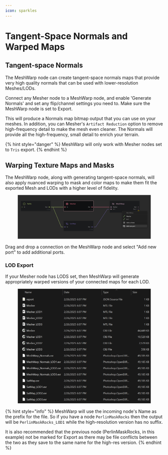```yaml
---
icon: sparkles
---
```


# Tangent-Space Normals and Warped Maps

## Tangent-space Normals

The MeshWarp node can create tangent-space normals maps that provide very high quality normals that can be used with lower-resolution Meshes/LODs.

Connect any Mesher node to a MeshWarp node, and enable 'Generate Normals' and set any flip/channel settings you need to. Make sure the MeshWarp node is set to Export.

This will produce a Normals map bitmap output that you can use on your meshes. In addition, you can Mesher's `Artifact Reduction` option to remove high-frequency detail to make the mesh even cleaner. The Normals will provide all the high-frequency, small detail to enrich your terrain.

{% hint style="danger" %}
MeshWarp will only work with Mesher nodes set to `Tris` export.
{% endhint %}

## Warping Texture Maps and Masks

The MeshWarp node, along with generating tangent-space normals, will also apply nuanced warping to mask and color maps to make them fit the exported Mesh and LODs with a higher level of fidelity.

<figure><img src="../../../.gitbook/assets/image (1).png" alt=""><figcaption></figcaption></figure>

Drag and drop a connection on the MeshWarp node and select "Add new port" to add additional ports.&#x20;

### LOD Export

If your Mesher node has LODS set, then MeshWarp will generate appropriately warped versions of your connected maps for each LOD.

<figure><img src="../../../.gitbook/assets/image (59).png" alt="" width="563"><figcaption></figcaption></figure>

{% hint style="info" %}
MeshWarp will use the incoming node's Name as the prefix for the file. So if you have a node `PerlinMaskRocks` then the output will be `PerlinMaskRocks_LOD1` while the high-resolution version has no suffix.

It is also recommended that the previous node (PerlinMaskRocks, in this example) not be marked for Export as there may be file conflicts between the two as they save to the same name for the high-res version.
{% endhint %}


